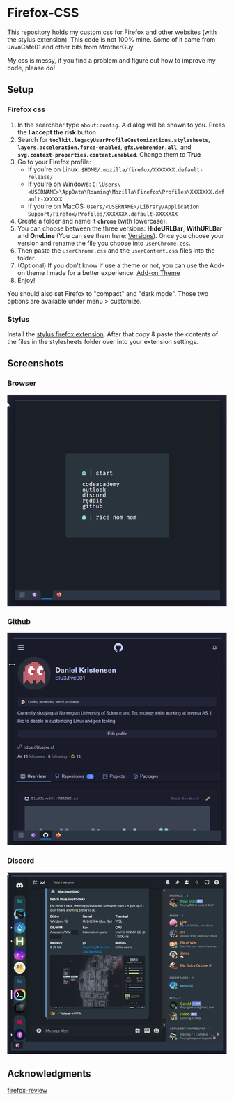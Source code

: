 # Firefox-CSS

This repository holds my custom css for Firefox and other websites (with the stylus extension). This code is not 100% mine. Some of it came from JavaCafe01 and other bits from MrotherGuy.

My css is messy, if you find a problem and figure out how to improve my code, please do!

## Setup

### Firefox css

1. In the searchbar type `about:config`. A dialog will be shown to you. Press the **I accept the risk** button.
2. Search for **`toolkit.legacyUserProfileCustomizations.stylesheets`**, **`layers.acceleration.force-enabled`**, **`gfx.webrender.all`**, and **`svg.context-properties.content.enabled`**. Change them to **True**
3. Go to your Firefox profile:
    - If you're on Linux: `$HOME/.mozilla/firefox/XXXXXXX.default-release/`
    - If you're on Windows: `C:\Users\<USERNAME>\AppData\Roaming\Mozilla\Firefox\Profiles\XXXXXXX.default-XXXXXX`
    - If you're on MacOS: `Users/<USERNAME>/Library/Application Support/Firefox/Profiles/XXXXXXX.default-XXXXXXX` 
4. Create a folder and name it **`chrome`** (with lowercase).
5. You can choose between the three versions: **HideURLBar**, **WithURLBar** and **OneLine** (You can see them here: [Versions](#three-versions)). Once you choose your version  and rename the file you choose into `userChrome.css`.
6. Then paste the `userChrome.css` and the `userContent.css` files into the folder.
7. (Optional) If you don't know if use a theme or not, you can use the Add-on theme I made for a better experience: [Add-on Theme](https://addons.mozilla.org/en-US/firefox/addon/simplerentfox)
8. Enjoy!

You should also set Firefox to "compact" and "dark mode". Those two options are available under menu > customize.

### Stylus

Install the [stylus firefox extension](https://addons.mozilla.org/en-US/firefox/addon/styl-us/).
After that copy & paste the contents of the files in the stylesheets folder over into your extension settings.

## Screenshots

### Browser

![oof](https://github.com/Blu3Jive001/Firefox-CSS/blob/master/screenshots/browser.png)

### Github

![oof1](https://github.com/Blu3Jive001/Firefox-CSS/blob/master/screenshots/github.png)

### Discord

![oof2](https://github.com/Blu3Jive001/Firefox-CSS/blob/master/screenshots/discord.png)

## Acknowledgments
[firefox-review](https://github.com/fellowish/firefox-review)
